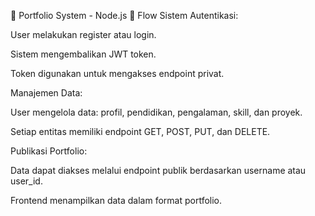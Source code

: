 📁 Portfolio System - Node.js
🔁 Flow Sistem
Autentikasi:

User melakukan register atau login.

Sistem mengembalikan JWT token.

Token digunakan untuk mengakses endpoint privat.

Manajemen Data:

User mengelola data: profil, pendidikan, pengalaman, skill, dan proyek.

Setiap entitas memiliki endpoint GET, POST, PUT, dan DELETE.

Publikasi Portfolio:

Data dapat diakses melalui endpoint publik berdasarkan username atau user_id.

Frontend menampilkan data dalam format portfolio.
